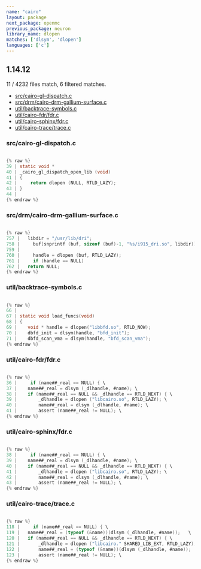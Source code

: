 ```yaml
---
name: "cairo"
layout: package
next_package: openmc
previous_package: neuron
library_name: dlopen
matches: ['dlsym', 'dlopen']
languages: ['c']
---
```

## 1.14.12
11 / 4232 files match, 6 filtered matches.

 - [src/cairo-gl-dispatch.c](#srccairo-gl-dispatchc)
 - [src/drm/cairo-drm-gallium-surface.c](#srcdrmcairo-drm-gallium-surfacec)
 - [util/backtrace-symbols.c](#utilbacktrace-symbolsc)
 - [util/cairo-fdr/fdr.c](#utilcairo-fdrfdrc)
 - [util/cairo-sphinx/fdr.c](#utilcairo-sphinxfdrc)
 - [util/cairo-trace/trace.c](#utilcairo-tracetracec)

### src/cairo-gl-dispatch.c

```c

{% raw %}
39 | static void *
40 | _cairo_gl_dispatch_open_lib (void)
41 | {
42 |     return dlopen (NULL, RTLD_LAZY);
43 | }
44 | 
{% endraw %}

```
### src/drm/cairo-drm-gallium-surface.c

```c

{% raw %}
757 | 	libdir = "/usr/lib/dri";
758 |     buf[snprintf (buf, sizeof (buf)-1, "%s/i915_dri.so", libdir)] = '\0';
759 | 
760 |     handle = dlopen (buf, RTLD_LAZY);
761 |     if (handle == NULL)
762 | 	return NULL;
{% endraw %}

```
### util/backtrace-symbols.c

```c

{% raw %}
66 | 
67 | static void load_funcs(void)
68 | {
69 | 	void * handle = dlopen("libbfd.so", RTLD_NOW);
70 | 	dbfd_init = dlsym(handle, "bfd_init");
71 | 	dbfd_scan_vma = dlsym(handle, "bfd_scan_vma");
{% endraw %}

```
### util/cairo-fdr/fdr.c

```c

{% raw %}
36 |     if (name##_real == NULL) { \
37 | 	name##_real = dlsym (_dlhandle, #name); \
38 | 	if (name##_real == NULL && _dlhandle == RTLD_NEXT) { \
39 | 	    _dlhandle = dlopen ("libcairo.so", RTLD_LAZY); \
40 | 	    name##_real = dlsym (_dlhandle, #name); \
41 | 	    assert (name##_real != NULL); \
{% endraw %}

```
### util/cairo-sphinx/fdr.c

```c

{% raw %}
38 |     if (name##_real == NULL) { \
39 | 	name##_real = dlsym (_dlhandle, #name); \
40 | 	if (name##_real == NULL && _dlhandle == RTLD_NEXT) { \
41 | 	    _dlhandle = dlopen ("libcairo.so", RTLD_LAZY); \
42 | 	    name##_real = dlsym (_dlhandle, #name); \
43 | 	    assert (name##_real != NULL); \
{% endraw %}

```
### util/cairo-trace/trace.c

```c

{% raw %}
118 |     if (name##_real == NULL) { \
119 | 	name##_real = (typeof (&name))(dlsym (_dlhandle, #name));	\
120 | 	if (name##_real == NULL && _dlhandle == RTLD_NEXT) { \
121 | 	    _dlhandle = dlopen ("libcairo." SHARED_LIB_EXT, RTLD_LAZY); \
122 | 	    name##_real = (typeof (&name))(dlsym (_dlhandle, #name));	\
123 | 	    assert (name##_real != NULL); \
{% endraw %}

```